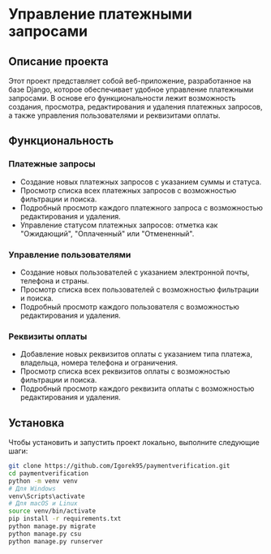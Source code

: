 # Управление платежными запросами

## Описание проекта

Этот проект представляет собой веб-приложение, разработанное на базе Django, которое обеспечивает удобное управление платежными запросами. В основе его функциональности лежит возможность создания, просмотра, редактирования и удаления платежных запросов, а также управления пользователями и реквизитами оплаты.

## Функциональность

### Платежные запросы

- Создание новых платежных запросов с указанием суммы и статуса.
- Просмотр списка всех платежных запросов с возможностью фильтрации и поиска.
- Подробный просмотр каждого платежного запроса с возможностью редактирования и удаления.
- Управление статусом платежных запросов: отметка как "Ожидающий", "Оплаченный" или "Отмененный".

### Управление пользователями

- Создание новых пользователей с указанием электронной почты, телефона и страны.
- Просмотр списка всех пользователей с возможностью фильтрации и поиска.
- Подробный просмотр каждого пользователя с возможностью редактирования и удаления.

### Реквизиты оплаты

- Добавление новых реквизитов оплаты с указанием типа платежа, владельца, номера телефона и ограничения.
- Просмотр списка всех реквизитов оплаты с возможностью фильтрации и поиска.
- Подробный просмотр каждого реквизита оплаты с возможностью редактирования и удаления.

## Установка

Чтобы установить и запустить проект локально, выполните следующие шаги:

```bash
git clone https://github.com/Igorek95/paymentverification.git
cd paymentverification
python -m venv venv
# Для Windows
venv\Scripts\activate
# Для macOS и Linux
source venv/bin/activate
pip install -r requirements.txt
python manage.py migrate
python manage.py csu
python manage.py runserver